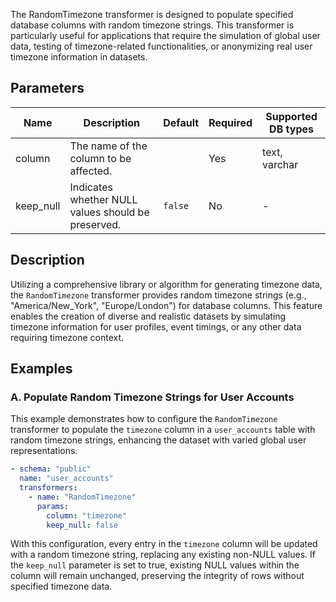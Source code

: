 The RandomTimezone transformer is designed to populate specified database columns with random timezone strings. This transformer is particularly useful for applications that require the simulation of global user data, testing of timezone-related functionalities, or anonymizing real user timezone information in datasets.

## Parameters

| Name      | Description                                          | Default | Required | Supported DB types |
|-----------|------------------------------------------------------|---------|----------|--------------------|
| column    | The name of the column to be affected.               |         | Yes      | text, varchar      |
| keep_null | Indicates whether NULL values should be preserved.  | `false` | No       | -                  |

## Description

Utilizing a comprehensive library or algorithm for generating timezone data, the `RandomTimezone` transformer provides random timezone strings (e.g., "America/New_York", "Europe/London") for database columns. This feature enables the creation of diverse and realistic datasets by simulating timezone information for user profiles, event timings, or any other data requiring timezone context.

## Examples

### A. Populate Random Timezone Strings for User Accounts

This example demonstrates how to configure the `RandomTimezone` transformer to populate the `timezone` column in a `user_accounts` table with random timezone strings, enhancing the dataset with varied global user representations.

```yaml
- schema: "public"
  name: "user_accounts"
  transformers:
    - name: "RandomTimezone"
      params:
        column: "timezone"
        keep_null: false
```

With this configuration, every entry in the `timezone` column will be updated with a random timezone string, replacing any existing non-NULL values. If the `keep_null` parameter is set to true, existing NULL values within the column will remain unchanged, preserving the integrity of rows without specified timezone data.
